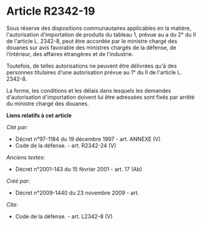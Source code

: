 # Article R2342-19

Sous réserve des dispositions communautaires applicables en la matière, l'autorisation d'importation de produits du tableau
1, prévue au a du 2° du II de l'article L. 2342-8, peut être accordée par le ministre chargé des douanes sur avis favorable
des ministres chargés de la défense, de l'intérieur, des affaires étrangères et de l'industrie. 

Toutefois, de telles autorisations ne peuvent être délivrées qu'à des personnes titulaires d'une autorisation prévue au 1° du
II de l'article L. 2342-8. 

La forme, les conditions et les délais dans lesquels les demandes d'autorisation d'importation doivent lui être adressées
sont fixés par arrêté du ministre chargé des douanes.

**Liens relatifs à cet article**

_Cité par_:

  - Décret n°97-1184 du 19 décembre 1997 - art. ANNEXE (V)
  - Code de la défense. - art. R2342-24 (V)

_Anciens textes_:

  - Décret n°2001-143 du 15 février 2001 - art. 17 (Ab)

_Créé par_:

  - Décret n°2009-1440 du 23 novembre 2009 - art.

_Cite_:

  - Code de la défense. - art. L2342-8 (V)
